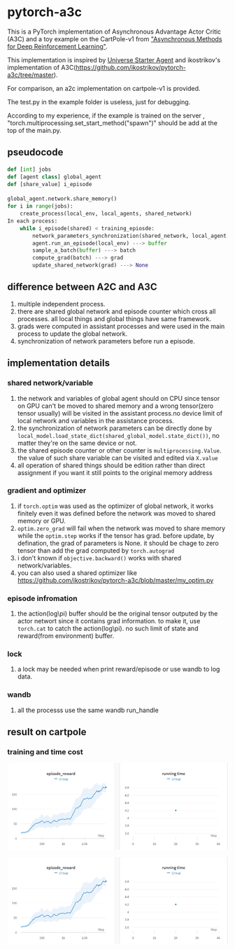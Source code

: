 # pytorch-a3c

This is a PyTorch implementation of Asynchronous Advantage Actor Critic (A3C) and a toy example on the CartPole-v1 from ["Asynchronous Methods for Deep Reinforcement Learning"](https://arxiv.org/pdf/1602.01783v1.pdf).

This implementation is inspired by [Universe Starter Agent](https://github.com/openai/universe-starter-agent) and ikostrikov's implementation of A3C(https://github.com/ikostrikov/pytorch-a3c/tree/master).

For comparison, an a2c implementation on cartpole-v1 is provided.

The test.py in the example folder is useless, just for debugging.

According to my experience, if the example is trained on the server , "torch.multiprocessing.set_start_method("spawn")" should be add at the top of the main.py. 

## pseudocode
```python
def [int] jobs
def [agent class] global_agent
def [share_value] i_episode

global_agent.network.share_memory()
for i in range(jobs):
    create_process(local_env, local_agents, shared_network)
In each process:
    while i_episode(shared) < training_epiosde:
        network_parameters_synchronization(shared_network, local_agent.network) ---> None
        agent.run_an_episode(local_env) ---> buffer
        sample_a_batch(buffer) ---> batch
        compute_grad(batch) ---> grad
        update_shared_network(grad) ---> None
```

## difference between A2C and A3C
1. multiple independent process. 
2. there are shared global network and episode counter which cross all processes. all local things and global things have same framework.
3. grads were computed in assistant processes and were used in the main process to update the global network. 
4. synchronization of network parameters  before run a episode.

## implementation details
### shared network/variable
1. the network and variables of global agent should on CPU since tensor on GPU can't be moved to shared memory and a wrong tensor(zero tensor usually) will be visited in the assistant process.no device limit of local network and variables in the assistance process.
2. the synchronization of network parameters can be directly done by `local_model.load_state_dict(shared_global_model.state_dict())`, no matter they're on the same device or not.
3. the shared episode counter or other counter is `multiprocessing.Value`. the value of such share variable can be visited and edited via `X.value` 
4. all operation of shared things should be edition rather than direct assignment if you want it still points to the original memory address
### gradient and optimizer
1. if `torch.optim` was used as the optimizer of global network, it works finitely even it was defined before the network was moved to shared memory or GPU.
2. `optim.zero_grad` will fail when the network was moved to share memory while the `optim.step` works if the tensor has grad. before update, by defination, the grad of parameters is None. it should be chage to zero tensor than add the grad computed by `torch.autograd`
3. i don't known if `objective.backward()` works with shared network/variables.
4. you can also used a shared optimizer like https://github.com/ikostrikov/pytorch-a3c/blob/master/my_optim.py
### episode infromation
1. the action(log\pi) buffer should be the original tensor outputed by the actor networt since it contains grad information. to make it, use `torch.cat` to catch the action(log\pi). no such limit of state and reward(from environment) buffer.
### lock 
1. a lock may be needed when print reward/episode or use wandb to log data.
### wandb
1. all the processs use the same wandb run_handle

## result on cartpole
### training and time cost
![A3C(jobs=3)](cartpole_example/result/A3C.jpg)

![A2C](cartpole_example/result/A3C.jpg)

